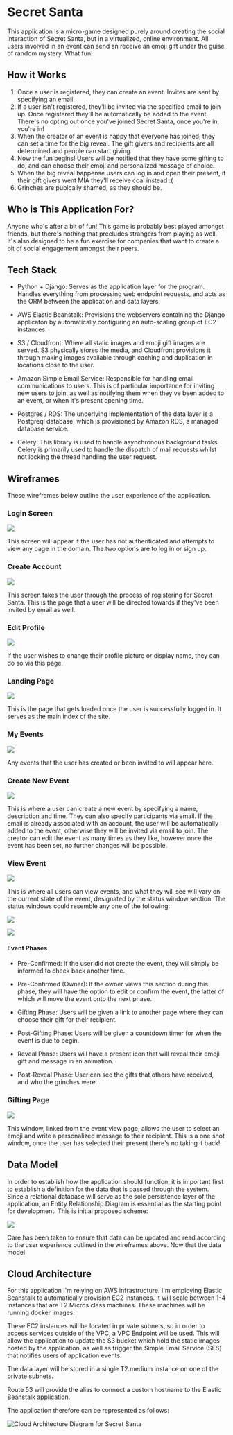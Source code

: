 # Secret Santa

This application is a micro-game designed purely around creating the social interaction of Secret Santa, but in a virtualized, online environment. All users involved in an event can send an receive an emoji gift under the guise of random mystery. What fun!

## How it Works
1. Once a user is registered, they can create an event. Invites are sent by specifying an email.
2. If a user isn't registered, they'll be invited via the specified email to join up. Once registered they'll be automatically be added to the event. There's no opting out once you've joined Secret Santa, once you're in, you're in!
3. When the creator of an event is happy that everyone has joined, they can set a time for the big reveal. The gift givers and recipients are all determined and people can start giving.
4. Now the fun begins! Users will be notified that they have some gifting to do, and can choose their emoji and personalized message of choice.
5. When the big reveal happense users can log in and open their present, if their gift givers went MIA they'll receive coal instead :(
6. Grinches are pubically shamed, as they should be.

## Who is This Application For?

Anyone who's after a bit of fun! This game is probably best played amongst friends, but there's nothing that precludes strangers from playing as well. It's also designed to be a fun exercise for companies that want to create a bit of social engagement amongst their peers. 

## Tech Stack

* Python + Django: Serves as the application layer for the program. Handles everything from processing web endpoint requests, and acts as the ORM between the application and data layers.

* AWS Elastic Beanstalk: Provisions the webservers containing the Django applicaton by automatically configuring an auto-scaling group of EC2 instances. 

* S3 / Cloudfront: Where all static images and emoji gift images are served. S3 physically stores the media, and Cloudfront provisions it through making images available through caching and duplication in locations close to the user.

* Amazon Simple Email Service: Responsible for handling email communications to users. This is of particular importance for inviting new users to join, as well as notifying them when they've been added to an event, or when it's present opening time.

* Postgres / RDS: The underlying implementation of the data layer is a Postgreql database, which is provisioned by Amazon RDS, a managed database service. 

* Celery: This library is used to handle asynchronous background tasks. Celery is primarily used to handle the dispatch of mail requests whilst not locking the thread handling the user request.

## Wireframes

These wireframes below outline the user experience of the application.

### Login Screen

![](docs/wireframes/Login%20Screen.png)

This screen will appear if the user has not authenticated and attempts to view any page in the domain. The two options are to log in or sign up.

### Create Account

![](docs/wireframes/Create%20Account.png)

This screen takes the user through the process of registering for Secret Santa. This is the page that a user will be directed towards if they've been invited by email as well.

### Edit Profile

![](docs/wireframes/Edit%20Profile.png)

If the user wishes to change their profile picture or display name, they can do so via this page.

### Landing Page

![](docs/wireframes/Landing%20Page.png)

This is the page that gets loaded once the user is successfully logged in. It serves as the main index of the site.

### My Events

![](docs/wireframes/Event%20List%20View.png)

Any events that the user has created or been invited to will appear here.

### Create New Event

![](docs/wireframes/Create%20Event.png)

This is where a user can create a new event by specifying a name, description and time. They can also specify participants via email. If the email is already associated with an account, the user will be automatically added to the event, otherwise they will be invited via email to join. The creator can edit the event as many times as they like, however once the event has been set, no further changes will be possible.

### View Event

![](docs/wireframes/Event%20View.png)

This is where all users can view events, and what they will see will vary on the current state of the event, designated by the status window section. The status windows could resemble any one of the following:

![](docs/wireframes/Status%20Windows.png)

![](docs/wireframes/Status%20Windows%20(2).png)

#### Event Phases

* Pre-Confirmed: If the user did not create the event, they will simply be informed to check back another time.

* Pre-Confirmed (Owner): If the owner views this section during this phase, they will have the option to edit or confirm the event, the latter of which will move the event onto the next phase.

* Gifting Phase: Users will be given a link to another page where they can choose their gift for their recipient.

* Post-Gifting Phase: Users will be given a countdown timer for when the event is due to begin.

* Reveal Phase: Users will have a present icon that will reveal their emoji gift and message in an animation.

* Post-Reveal Phase: User can see the gifts that others have received, and who the grinches were.

### Gifting Page

![](docs/wireframes/Gift%20Giving.png)

This window, linked from the event view page, allows the user to select an emoji and write a personalized message to their recipient. This is a one shot window, once the user has selected their present there's no taking it back!

## Data Model

In order to establish how the application should function, it is important first to establish a definition for the data that is passed through the system. Since a relational database will serve as the sole persistence layer of the application, an Entity Relationship Diagram is essential as the starting point for development. This is initial proposed scheme:

![](docs/technical_diagrams/entity_relationship_diagram.png)

Care has been taken to ensure that data can be updated and read according to the user experience outlined in the wireframes above. Now that the data model 
## Cloud Architecture

For this application I'm relying on AWS infrastructure. I'm employing Elastic Beanstalk to automatically provision EC2 instances. It will scale between 1-4 instances that are T2.Micros class machines. These machines will be running docker images.

These EC2 instances will be located in private subnets, so in order to access services outside of the VPC, a VPC Endpoint will be used. This will allow the application to update the S3 bucket which hold the static images hosted by the application, as well as trigger the Simple Email Service (SES) that notifies users of application events.

The data layer will be stored in a single T2.medium instance on one of the private subnets.

Route 53 will provide the alias to connect a custom hostname to the Elastic Beanstalk application.

The application therefore can be represented as follows:

![Cloud Architecture Diagram for Secret Santa](docs/technical_diagrams/cloud_architecture_diagram.png)
